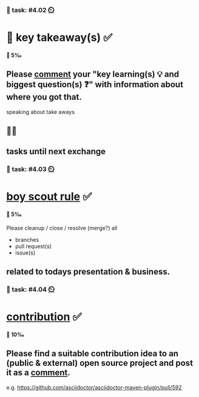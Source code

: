 ### 💪 task: #4.02 [⏲️](https://youtu.be/1gQJUjgCqrU)

# 🏢 key takeaway(s) ✅

#### 🏅 5‰

Please [comment](https://github.com/digital-sustainability/module-eoss-hs22-sandbox/issues/55) your "key learning(s) 💡 and biggest question(s) ❓" with information about where you got that.
--
speaking about take aways

## 🧑‍🎓

tasks until next exchange
--
### 💪 task: #4.03 [⏲️](https://youtu.be/1gQJUjgCqrU)

# [boy scout rule](https://clean-code-developer.com/grades/grade-1-red/#Boy_Scout_Rule) ✅

#### 🏅 5‰

Please cleanup / close / resolve (merge?) all 

- branches
- pull request(s)
- issue(s)

related to todays presentation & business.
--
### 💪 task: #4.04 [⏲️](https://youtu.be/1gQJUjgCqrU)

# [contribution](https://opensource.guide/how-to-contribute/#finding-a-project-to-contribute-to) ✅

#### 🏅 10‰

Please find a suitable **contribution idea** to an (public & external) open source project and post it as a [comment](https://github.com/digital-sustainability/module-eoss-hs22-sandbox/issues/56).
--
e.g. https://github.com/asciidoctor/asciidoctor-maven-plugin/pull/592